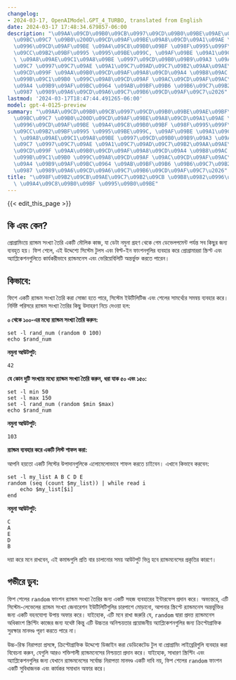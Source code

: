 ```yaml
---
changelog:
- 2024-03-17, OpenAIModel.GPT_4_TURBO, translated from English
date: 2024-03-17 17:48:34.679857-06:00
description: "\u09AA\u09CD\u09B0\u09CB\u0997\u09CD\u09B0\u09BE\u09AE\u09BF\u0982\u09AF\
  \u09BC\u09C7 \u09B0\u200D\u09CD\u09AF\u09BE\u09A8\u09CD\u09A1\u09AE \u09B8\u0982\
  \u0996\u09CD\u09AF\u09BE \u09A4\u09C8\u09B0\u09BF \u098F\u0995\u099F\u09BF \u09AE\
  \u09CC\u09B2\u09BF\u0995 \u0995\u09BE\u099C, \u09AF\u09BE \u09A1\u09C7\u099F\u09BE\
  \ \u09A8\u09AE\u09C1\u09A8\u09BE \u0997\u09CD\u09B0\u09B9\u09A3 \u09A5\u09C7\u0995\
  \u09C7 \u0997\u09C7\u09AE \u09A1\u09C7\u09AD\u09C7\u09B2\u09AA\u09AE\u09C7\u09A8\
  \u09CD\u099F \u09AA\u09B0\u09CD\u09AF\u09A8\u09CD\u09A4 \u09B8\u09AC \u0995\u09BF\
  \u099B\u09C1\u09B0 \u099C\u09A8\u09CD\u09AF \u09AC\u09CD\u09AF\u09AC\u09B9\u09C3\
  \u09A4 \u09B9\u09AF\u09BC\u0964 \u09AB\u09BF\u09B6 \u09B6\u09C7\u09B2\u09C7, \u098F\
  \u0987 \u0989\u09A6\u09CD\u09A6\u09C7\u09B6\u09CD\u09AF\u09C7\u2026"
lastmod: '2024-03-17T18:47:44.491265-06:00'
model: gpt-4-0125-preview
summary: "\u09AA\u09CD\u09B0\u09CB\u0997\u09CD\u09B0\u09BE\u09AE\u09BF\u0982\u09AF\
  \u09BC\u09C7 \u09B0\u200D\u09CD\u09AF\u09BE\u09A8\u09CD\u09A1\u09AE \u09B8\u0982\
  \u0996\u09CD\u09AF\u09BE \u09A4\u09C8\u09B0\u09BF \u098F\u0995\u099F\u09BF \u09AE\
  \u09CC\u09B2\u09BF\u0995 \u0995\u09BE\u099C, \u09AF\u09BE \u09A1\u09C7\u099F\u09BE\
  \ \u09A8\u09AE\u09C1\u09A8\u09BE \u0997\u09CD\u09B0\u09B9\u09A3 \u09A5\u09C7\u0995\
  \u09C7 \u0997\u09C7\u09AE \u09A1\u09C7\u09AD\u09C7\u09B2\u09AA\u09AE\u09C7\u09A8\
  \u09CD\u099F \u09AA\u09B0\u09CD\u09AF\u09A8\u09CD\u09A4 \u09B8\u09AC \u0995\u09BF\
  \u099B\u09C1\u09B0 \u099C\u09A8\u09CD\u09AF \u09AC\u09CD\u09AF\u09AC\u09B9\u09C3\
  \u09A4 \u09B9\u09AF\u09BC\u0964 \u09AB\u09BF\u09B6 \u09B6\u09C7\u09B2\u09C7, \u098F\
  \u0987 \u0989\u09A6\u09CD\u09A6\u09C7\u09B6\u09CD\u09AF\u09C7\u2026"
title: "\u098F\u09B2\u09CB\u09AE\u09C7\u09B2\u09CB \u09B8\u0982\u0996\u09CD\u09AF\u09BE\
  \ \u09A4\u09C8\u09B0\u09BF \u0995\u09B0\u09BE"
---
```


{{< edit_this_page >}}

## কি এবং কেন?

প্রোগ্রামিংয়ে র‍্যান্ডম সংখ্যা তৈরি একটি মৌলিক কাজ, যা ডেটা নমুনা গ্রহণ থেকে গেম ডেভেলপমেন্ট পর্যন্ত সব কিছুর জন্য ব্যবহৃত হয়। ফিশ শেলে, এই উদ্দেশ্যে সিস্টেম টুলস এবং বিল্ট-ইন ফাংশনগুলির ব্যবহার করে প্রোগ্রামাররা স্ক্রিপ্ট এবং অ্যাপ্লিকেশনগুলিতে কার্যকরীভাবে র‍্যান্ডমনেস এবং ভেরিয়েবিলিটি অন্তর্ভুক্ত করতে পারেন।

## কিভাবে:

ফিশে একটি র‍্যান্ডম সংখ্যা তৈরি করা সোজা হতে পারে, সিস্টেম ইউটিলিটিজ এবং শেলের সামর্থ্যের সমন্বয় ব্যবহার করে। নির্দিষ্ট পরিসরে র‍্যান্ডম সংখ্যা তৈরির কিছু উদাহরণ নিচে দেওয়া হল:

**০ থেকে ১০০-এর মধ্যে র‍্যান্ডম সংখ্যা তৈরি করুন:**

```fish
set -l rand_num (random 0 100)
echo $rand_num
```

**নমুনা আউটপুট:**
```fish
42
```

**যে কোন দুটি সংখ্যার মধ্যে র‍্যান্ডম সংখ্যা তৈরি করুন, ধরা যাক ৫০ এবং ১৫০:**

```fish
set -l min 50
set -l max 150
set -l rand_num (random $min $max)
echo $rand_num
```

**নমুনা আউটপুট:**
```fish
103
```

**র‍্যান্ডম ব্যবহার করে একটি লিস্ট শাফল করা:**

আপনি হয়তো একটি লিস্টের উপাদানগুলিকে এলোমেলোভাবে শাফল করতে চাইবেন। এখানে কিভাবে করবেন:

```fish
set -l my_list A B C D E
random (seq (count $my_list)) | while read i
    echo $my_list[$i]
end
```

**নমুনা আউটপুট:**
```fish
C
A
E
D
B
```

দয়া করে মনে রাখবেন, এই কমান্ডগুলি প্রতি বার চালানোর সময় আউটপুট ভিন্ন হবে র‍্যান্ডমনেসের প্রকৃতির কারণে।

## গভীরে ডুব:

ফিশ শেলের `random` ফাংশন র‍্যান্ডম সংখ্যা তৈরির জন্য একটি সহজ ব্যবহারের ইন্টারফেস প্রদান করে। অভ্যন্তরে, এটি সিস্টেম-লেভেলের র‍্যান্ডম সংখ্যা জেনারেশন ইউটিলিটিগুলির চারপাশে মোড়ানো, আপনার স্ক্রিপ্টে র‍্যান্ডমনেস অন্তর্ভুক্তির জন্য একটি বহনযোগ্য উপায় অফার করে। যাইহোক, এটি মনে রাখা জরুরি যে, `random` দ্বারা প্রদত্ত র‍্যান্ডমনেস অধিকাংশ স্ক্রিপ্টিং কাজের জন্য যথেষ্ট কিন্তু এটি উচ্চতর অনিশ্চয়তার প্রয়োজনীয় অ্যাপ্লিকেশনগুলির জন্য ক্রিপ্টোগ্রাফিক সুরক্ষার মানদণ্ড পূরণ করতে পারে না।

উচ্চ-রিস্ক নিরাপত্তা প্রসঙ্গে, ক্রিপ্টোগ্রাফিক উদ্দেশ্যে ডিজাইন করা ডেডিকেটেড টুল বা প্রোগ্রামিং লাইব্রেরিগুলি ব্যবহার করা বিবেচনা করুন, যেগুলি আরও শক্তিশালী র‍্যান্ডমনেসের নিশ্চয়তা প্রদান করে। যাইহোক, সাধারণ স্ক্রিপ্টিং এবং অ্যাপ্লিকেশনগুলির জন্য যেখানে র‍্যান্ডমনেসের সর্বোচ্চ নিরাপত্তা মানদণ্ড একটি দাবি নয়, ফিশ শেলের `random` ফাংশন একটি সুবিধাজনক এবং কার্যকর সমাধান অফার করে।
